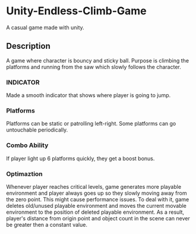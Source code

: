 # Unity-Endless-Climb-Game
A casual game made with unity.
## Description
A game where character is bouncy and sticky ball. Purpose is climbing the platforms and running from the saw which slowly follows the character.

### INDICATOR
Made a smooth indicator that shows where player is going to jump.

### Platforms
Platforms can be static or patrolling left-right. Some platforms can go untouchable periodically.


### Combo Ability
If player light up 6 platforms quickly, they get a boost bonus.

### Optimaztion
Whenever player reaches critical levels, game generates more playable environment and player always goes up so they slowly moving away from the zero point. This might cause performance issues. To deal with it, game deletes old/unused playable environment and moves the current movable environment to the position of deleted playable environment. As a result, player's distance from origin point and object count in the scene can never be greater then a constant value.
